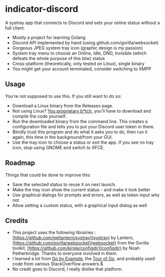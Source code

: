 # indicator-discord
A systray app that connects to Discord and sets your online status without a full client.

- Mostly a project for learning Golang
- Discord API implemented by hand (using github.com/gorilla/websocket)
- Gorgeous JPEG system tray icon (graphic design is my passion)
- System tray menu to choose an Online, Idle, DND, Invisible (which defeats the whole purpose of this btw) status
- Cross-platform (theoretically, only tested on Linux), single binary
- You might get your account terminated, consider switching to XMPP

## Usage
You're not supposed to use this. If you still want to do so:
- Download a Linux binary from the Releases page.
- Not using Linux? [You proprietary b*tch](https://yewtu.be/watch?v=lyXdE2h8uaU), you'll have to download and compile the code yourself.
- Run the downloaded binary from the command line. This creates a configuration file and tells you to put your Discord user token in there.
- Blindly trust this program and do what it asks you to do, then run it again, this time in the background/from your GUI.
- Use the tray icon to choose a status or exit the app. If you see no tray icon, stop using GNOME and switch to XFCE.

## Roadmap
Things that could be done to improve this:
- Save the selected status to reuse it on next launch.
- Make the tray icon show the current status - and make it look better
- Use graphical dialogs for prompts and errors, as well as token input why not
- Allow setting a custom status, with a graphical input dialog as well

## Credits
- This project uses the following librairies : [https://github.com/getlantern/systray](systray) by Lantern, [https://github.com/gorilla/websocket](websocket) from the Gorilla toolkit, [https://github.com/kirsle/configdir](configdir) by Noah Petherbridge. Thanks to everyone involved in them.
- I learned a lot from [Go by Example](https://gobyexample.com), the [Tour of Go](https://tour.golang.org/welcome/1), and probably used code from various StackOverflow answers.$
- No credit goes to Discord, I really dislike that platform.
